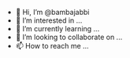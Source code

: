 - 👋 Hi, I’m @bambajabbi
- 👀 I’m interested in ...
- 🌱 I’m currently learning ...
- 💞️ I’m looking to collaborate on ...
- 📫 How to reach me ...

<!---
bambajabbi/bambajabbi is a ✨ special ✨ repository because its `README.md` (this file) appears on your GitHub profile.
You can click the Preview link to take a look at your changes.
--->
